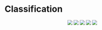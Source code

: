# Classification

<p align="center">
  <img src="/imgs/1.jpg">
  <img src="/imgs/2.png">
  <img src="/imgs/3.png">
  <img src="/imgs/4.png">
  <img src="/imgs/5.jpg">
</p>
